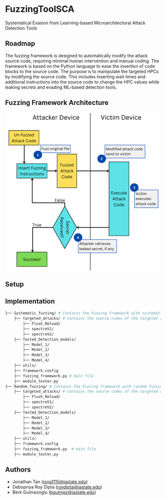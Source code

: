 # FuzzingToolSCA
Systematical Evasion from Learning-based Microarchitectural Attack Detection Tools

## Roadmap
The fuzzing framework is designed to automatically modify the attack source code, requiring minimal human intervention and manual coding. The framework is based on the Python language to ease the insertion of code blocks to the source
code. The purpose is to manipulate the targeted HPCs by modifying the source code. This includes inserting wait times and additional instructions into the source code to change the HPC values while leaking secrets and evading ML-based
detection tools. 

## Fuzzing Framework Architecture
<p align="center">
  <img src="Framework_Diagram_V2.png" width="500" title="Fuzzing Framework">
</p>


## Setup



## Implementation


```bash
├── Systematic_fuzzing/ # Contains the Fuzzing framework with systematic fuzzing setting
    ├── targeted_attacks/ # Contains the source codes of the targeted attacks
        ├── Flush_Reload/
        ├── spectreV1/
        ├── spectreV2/
    ├── Tested_Detection_models/
        ├── Model_1/
        ├── Model_2/
        ├── Model_3/
        ├── Model_4/
    ├── utils/
    ├── framework.config
    ├── fuzzing_framework.py # main file
    ├── module_tester.py
├── Random_fuzzing/ # Contains the Fuzzing framework with random fuzzing setting
    ├── targeted_attacks/ # Contains the source codes of the targeted attacks
        ├── Flush_Reload/
        ├── spectreV1/
        ├── spectreV2/
    ├── Tested_Detection_models/
        ├── Model_1/
        ├── Model_2/
        ├── Model_3/
        ├── Model_4/
    ├── utils/
    ├── framework.config
    ├── fuzzing_framework.py  # main file
    ├── module_tester.py
```


## Authors
- Jonathan Tan (jona1115@iastate.edu)
- Debopriya Roy Dipta (roydipta@iastate.edu)
- Berk Gulmezoglu (bgulmez@iastate.edu)

